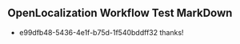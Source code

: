 ## OpenLocalization Workflow Test MarkDown
* e99dfb48-5436-4e1f-b75d-1f540bddff32 thanks!

<!--HONumber=Sep16_HO1-->


